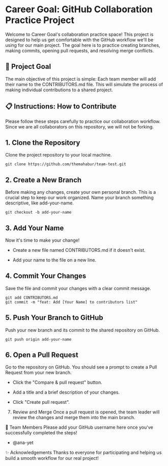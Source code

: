 # Career Goal: GitHub Collaboration Practice Project

Welcome to Career Goal's collaboration practice space! This project is designed to help us get comfortable with the GitHub workflow we'll be using for our main project. The goal here is to practice creating branches, making commits, opening pull requests, and resolving merge conflicts.

## 🚀 Project Goal

The main objective of this project is simple: Each team member will add their name to the CONTRIBUTORS.md file. This will simulate the process of making individual contributions to a shared project.

## 📋 Instructions: How to Contribute

Please follow these steps carefully to practice our collaboration workflow. Since we are all collaborators on this repository, we will not be forking.

## 1. Clone the Repository

Clone the project repository to your local machine.

```
git clone https://github.com/themahabur/team-test.git
```

## 2. Create a New Branch

Before making any changes, create your own personal branch. This is a crucial step to keep our work organized. Name your branch something descriptive, like add-your-name.

```
git checkout -b add-your-name
```

## 3. Add Your Name

Now it's time to make your change!

- Create a new file named CONTRIBUTORS.md if it doesn't exist.

- Add your name to the file on a new line.

## 4. Commit Your Changes

Save the file and commit your changes with a clear commit message.

```
git add CONTRIBUTORS.md
git commit -m "feat: Add [Your Name] to contributors list"
```

## 5. Push Your Branch to GitHub

Push your new branch and its commit to the shared repository on GitHub.

```
git push origin add-your-name
```

## 6. Open a Pull Request

Go to the repository on GitHub. You should see a prompt to create a Pull Request from your new branch.

- Click the "Compare & pull request" button.

- Add a title and a brief description of your changes.

- Click "Create pull request".

7. Review and Merge
   Once a pull request is opened, the team leader will review the changes and merge them into the main branch.

👥 Team Members
Please add your GitHub username here once you've successfully completed the steps!

- @ana-yet

✨ Acknowledgements
Thanks to everyone for participating and helping us build a smooth workflow for our real project!
